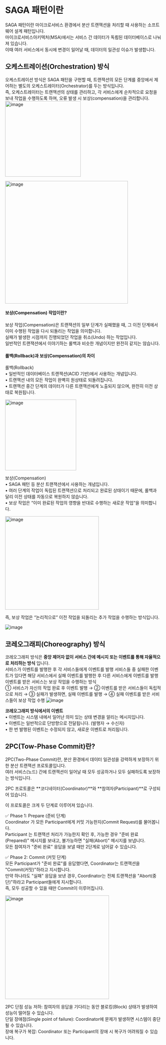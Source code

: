 # SAGA 패턴이란
SAGA 패턴이란 마이크로서비스 환경에서 분산 트랜잭션을 처리할 때 사용하는 소프트웨어 설계 패턴입니다.  
마이크로서비스아키텍처(MSA)에서는 서비스 간 데이터가 독룁된 데이터베이스로 나눠져 있습니다.  
이때 여러 서비스에서 동시에 변경이 일어날 때, 데이터의 일관성 이슈가 발생합니다.  

## 오케스트레이션(Orchestration) 방식
오케스트레이션 방식은 SAGA 패턴을 구현할 때, 트랜잭션의 모든 단계를 중앙에서 제어하는 별도의 오케스트레이터(Orchestrator)를 두는 방식입니다.  
즉, 오케스트레이터는 트랜잭션의 상태를 관리하고, 각 서비스에게 순차적으로 요청을 보내 작업을 수행하도록 하며, 오류 발생 시 보상(compensation)을 관리합니다.  
<img width="244" alt="image" src="https://github.com/user-attachments/assets/00ac381a-cdb9-4f04-a17c-3a38816a17b0" />  
  
<img width="396" alt="image" src="https://github.com/user-attachments/assets/53285638-9e79-4de6-9485-a51e0d746e6f" />  

#### 보상(Compensation) 작업이란?
보상 작업(Compensation)은 트랜잭션의 일부 단계가 실패했을 때, 그 이전 단계에서 이미 수행된 작업을 다시 되돌리는 작업을 의미합니다.  
실패가 발생한 시점까지 진행되었던 작업을 취소(Undo) 하는 작업입니다.  
일반적인 트랜잭션에서 이야기하는 롤백과 비슷한 개념이지만 완전히 같지는 않습니다.

#### 롤백(Rollback)과 보상(Compensation)의 차이
롤백(Rollback)  
	•	일반적인 데이터베이스 트랜잭션(ACID 기반)에서 사용하는 개념입니다.  
	•	트랜잭션 내의 모든 작업이 완벽히 원상태로 되돌려집니다.  
	•	트랜잭션 중간 단계의 데이터가 다른 트랜잭션에게 노출되지 않으며, 완전히 이전 상태로 복원됩니다.  
 
<img width="229" alt="image" src="https://github.com/user-attachments/assets/20a9b723-22c2-49cd-8fd2-c2228bcd3de6" />  

보상(Compensation)  
	•	SAGA 패턴 등 분산 트랜잭션에서 사용하는 개념입니다.  
	•	여러 단계의 작업이 독립된 트랜잭션으로 처리되고 완료된 상태이기 때문에, 롤백과 달리 이전 상태를 자동으로 복원하지 않습니다.  
	•	보상 작업은 “이미 완료된 작업의 영향을 반대로 수행하는 새로운 작업“을 의미합니다.  
  
<img width="302" alt="image" src="https://github.com/user-attachments/assets/43cfc591-e9d6-41f0-b46b-36428b40c1a3" />    
  
즉, 보상 작업은 “논리적으로” 이전 작업을 되돌리는 추가 작업을 수행하는 방식입니다.

![image](https://github.com/user-attachments/assets/56113ff3-1505-4ae6-ab59-18a470bc90e5)


## 코레오그래피(Choreography) 방식
코레오그래피 방식은 **중앙 제어자 없이 서비스 간에 메시지 또는 이벤트를 통해 자율적으로 처리하는 방식** 입니다.       
서비스가 이벤트를 발행한 후 각 서비스들에게 이벤트를 발행 서비스들 중 실패한 이벤트가 있다면 해당 서비스에서 실패 이벤트를 발행한 후 다른 서비스에게 이벤트를 발행 이벤트를 받은 서비스는 보상 작업을 수행하는 방식  
① 서비스가 자신의 작업 완료 후 이벤트 발행 → ② 이벤트를 받은 서비스들이 독립적으로 처리 → ③ 실패가 발생하면, 실패 이벤트를 발행 → ④ 실패 이벤트를 받은 서비스들이 보상 작업 수행
![image](https://github.com/user-attachments/assets/927bebe9-3f9c-450d-b424-50a9012df1c0)

**코레오그래피 방식에서의 이벤트**  
	•	이벤트는 시스템 내에서 일어난 의미 있는 상태 변경을 알리는 메시지입니다.  
	•	이벤트는 일반적으로 단방향으로 전달됩니다. (발행자 → 수신자)  
	•	한 번 발행된 이벤트는 수정되지 않고, 새로운 이벤트로 처리됩니다.  



## 2PC(Tow-Phase Commit)란?
2PC(Two-Phase Commit)란, 분산 환경에서 데이터 일관성을 강력하게 보장하기 위한 분산 트랜잭션 프로토콜입니다.  
여러 서비스(노드) 간에 트랜잭션이 일어날 때 모두 성공하거나 모두 실패하도록 보장하는 방식입니다.  

2PC 프로토콜은 **코디네이터(Coordinator)**와 **참여자(Participant)**로 구성되어 있습니다.

이 프로토콜은 크게 두 단계로 이루어져 있습니다.  

✅ Phase 1: Prepare (준비 단계)  
Coordinator 가 모든 Participant에게 커밋 가능한지(Commit Request)를 물어봅니다.  
Participant 는 트랜잭션 처리가 가능한지 확인 후, 가능한 경우 "준비 완료(Prepared)" 메시지를 보내고, 불가능하면 "실패(Abort)" 메시지를 보냅니다.  
모든 참여자가 "준비 완료" 응답을 보낼 때만 2단계로 넘어갈 수 있습니다.  
  
✅ Phase 2: Commit (커밋 단계)  
모든 Participant가 "준비 완료"를 응답했다면, Coordinator는 트랜잭션을 "Commit(커밋)"하라고 지시합니다.  
만약 하나라도 "실패" 응답을 보낸 경우, Coordinator는 전체 트랜잭션을 "Abort(중단)"하라고 Participant들에게 지시합니다.  
즉, 모두 성공할 수 있을 때만 Commit이 이루어집니다.  
  
<img width="335" alt="image" src="https://github.com/user-attachments/assets/36d6e3a1-852c-431d-bbc9-a22086f94c8a" />  

    
2PC 단점
성능 저하: 참여자의 응답을 기다리는 동안 블로킹(Block) 상태가 발생하여 성능이 떨어질 수 있습니다.  
단일 장애점(Single point of failure): Coordinator에 문제가 발생하면 시스템이 중단될 수 있습니다.  
장애 복구가 복잡: Coordinator 또는 Participant의 장애 시 복구가 어려워질 수 있습니다.  
